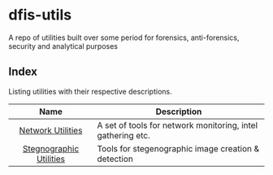 # dfis-utils
A repo of utilities built over some period for forensics, anti-forensics, security and analytical purposes 

## Index
Listing utilities with their respective descriptions.

| Name | Description| 
| :--: | ------ |
| [Network Utilities](./net-utils) | A set of tools for network monitoring, intel gathering etc. |
| [Stegnographic Utilities](./stego-utils) | Tools for stegenographic image creation & detection |
